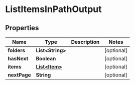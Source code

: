 

# ListItemsInPathOutput


## Properties

| Name | Type | Description | Notes |
|------------ | ------------- | ------------- | -------------|
|**folders** | **List&lt;String&gt;** |  |  [optional] |
|**hasNext** | **Boolean** |  |  [optional] |
|**items** | [**List&lt;Item&gt;**](Item.md) |  |  [optional] |
|**nextPage** | **String** |  |  [optional] |



